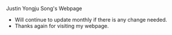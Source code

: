 Justin Yongju Song's Webpage

- Will continue to update monthly if there is any change needed. 
- Thanks again for visiting my webpage.
